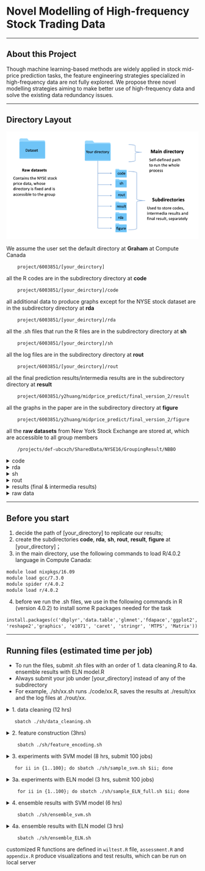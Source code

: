 # Novel Modelling of High-frequency Stock Trading Data
---

## About this Project
Though machine learning-based methods are widely applied in stock mid-price prediction tasks, the feature engineering strategies specialized in high-frequency data are not fully explored. We propose three novel modelling strategies aiming to make better use of high-frequency data and solve the existing data redundancy issues. 

---
## Directory Layout
![image](https://github.com/ubcxzhang/Stock-Price-Prediction/blob/master/illustration.png)

We assume the user set the default directory at **Graham** at Compute Canada
~~~
    project/6003851/[your_deirctory]  
~~~
all the R codes are in the subdirectory directory at **code** 
~~~
    project/6003851/[your_deirctory]/code  
~~~
all additional data to produce graphs except for the NYSE stock dataset are in the subdirectory directory at **rda** 
~~~
    project/6003851/[your_deirctory]/rda  
~~~
all the .sh files that run the R files are in the subdirectory directory at **sh** 
~~~
    project/6003851/[your_deirctory]/sh  
~~~
all the log files are in the subdirectory directory at **rout** 
~~~
    project/6003851/[your_deirctory]/rout  
~~~
all the final prediction results/intermedia results are in the subdirectory directory at **result** 
~~~
    project/6003851/y2huang/midprice_predict/final_version_2/result  
~~~
all the graphs in the paper are in the subdirectory directory at **figure** 
~~~
    project/6003851/y2huang/midprice_predict/final_version_2/figure  
~~~
all the **raw datasets** from New York Stock Exchange are stored at, which are accessible to all group members
~~~
    /projects/def-ubcxzh/SharedData/NYSE16/GroupingResult/NBBO  
~~~

<details><summary>code</summary>

    ├── code  
    │    ├── data_cleaning.R		    # clean the raw data 
    │ 	 ├── feature_encoding.R 		# feature construction
    │ 	 ├── sample.R 			        # single experiments with SVM model
    │ 	 ├── sample_ELN_full.R			# single experiments with ELN model    
    │ 	 ├── ensemble_svm.R			# ensemble 100 results with SVM model    
    │ 	 ├── ensemble_ELN.R			# ensemble 100 results with ELN model    
    │ 	 ├── asssessment.R			# Wilcoxon Sign Rank Test and Visualizations    
    │ 	 ├── appendix.R		        # Visualizations
    │ 	 └── wiltest.R		        # Tool box with customized R functions					
</details>
<details><summary>rda</summary>

    ├── rda    
    │ 	 ├── date.rda		        # a file that records the trading dates
    │ 	 └── dj30.rda		        # a dataset to reproduce graph in the paper 					
</details>
<details><summary>sh</summary>

    ├── sh  
    │    ├── data_cleaning.sh		# sh files
    │ 	 ├── feature_encoding.sh					
    │ 	 ├── sample_svm.sh 			
    │ 	 ├── sample_ELN_full.sh 			
    │ 	 ├── ensemble_svm.sh		
    │ 	 └── ensemble_ELN.sh 				
</details>
<details><summary>rout</summary>

    ├──  log files after submitting jobs
    │    ├── data_cleaning.Rout		    # log file for data_cleaning.sh
    │ 	 ├── feature_encoding.Rout		# log file for feature_encoding.sh
    │ 	 ├── sample_svm.i.Rout 			# log file for sample_svm.sh for each seed i (i=1,...,100)
    │ 	 ├── sample_ELN_full.i.Rout	    # log file for sample_ELN_full.sh for each seed i (i=1,...,100)     
    │ 	 ├── ensemble_svm.Rout			# log file for ensemble_svm.sh        	
    │ 	 └── ensemble_ELN.Rout 		    # log file for ensemble_ELN.sh
</details>
<details><summary>results (final & intermedia results)</summary>

    ├──  intermedia result
    │    ├── [stock_name]_final.rda		    # after cleaning the raw data for each component stock 
    │ 	 ├── [stock_name]_to_sample.rda		# feature construction for each component stock
    │ 	 ├── [stock_name]_i_model_svm.rda 			# single experiments with SVM model for each component stock (i=1,...,100)
    │ 	 ├── [stock_name]_i_model_full.rda			# single experiments with ELN model for each component stock (i=1,...,100)    
    ├──  final result 
    │ 	 ├── [stock_name]_svm_ensemble_model.rda			# ensemble 100 results with SVM model for each component stock        	
    │ 	 └── [stock_name]_full_ensemble_model.rda 		    # ensemble 100 results with ELN model for each component stock
</details>

<details><summary>raw data</summary>
    
    ├── raw data
    │        ├── EQY_US_ALL_NBBO_AAPL.txt
    │        ├── EQY_US_ALL_NBBO_MSFT.txt		
    │        ├── EQY_US_ALL_NBBO_MMM.txt		
    │        ├── EQY_US_ALL_NBBO_AXP.txt 	
    │        ├── EQY_US_ALL_NBBO_BA.txt
    │        ├── EQY_US_ALL_NBBO_CAT.txt		
    │        ├── EQY_US_ALL_NBBO_CVX.txt		
    │        ├── EQY_US_ALL_NBBO_CSCO.txt 	
    │        ├── EQY_US_ALL_NBBO_KO.txt
    │        ├── EQY_US_ALL_NBBO_DOW.txt		
    │        ├── EQY_US_ALL_NBBO_XOM.txt		
    │        ├── EQY_US_ALL_NBBO_WBA.txt 	
    │        ├── EQY_US_ALL_NBBO_GS.txt
    │        ├── EQY_US_ALL_NBBO_HD.txt		
    │        ├── EQY_US_ALL_NBBO_INTC.txt		
    │        ├── EQY_US_ALL_NBBO_IBM.txt 	
    │        ├── EQY_US_ALL_NBBO_JNJ.txt
    │        ├── EQY_US_ALL_NBBO_JPM.txt		
    │        ├── EQY_US_ALL_NBBO_MCD.txt		
    │        ├── EQY_US_ALL_NBBO_MRK.txt 	
    │        ├── EQY_US_ALL_NBBO_NKE.txt
    │        ├── EQY_US_ALL_NBBO_PFE.txt		
    │        ├── EQY_US_ALL_NBBO_PG.txt		
    │        ├── EQY_US_ALL_NBBO_TRV.txt 	
    │        ├── EQY_US_ALL_NBBO_UNH.txt
    │        ├── EQY_US_ALL_NBBO_UTX.txt		
    │        ├── EQY_US_ALL_NBBO_VZ.txt		
    │        ├── EQY_US_ALL_NBBO_V.txt 	
    │        ├── EQY_US_ALL_NBBO_WMT.txt 
    │	     └── EQY_US_ALL_NBBO_DIS.txt 
</details>



---
## Before you start
1. decide the path of [your_directory] to replicate our results;
2. create the subdirectories **code**, **rda**, **sh**, **rout**, **result**, **figure** at [your_directory]；
3. in the main directory, use the following commands to load R/4.0.2 language in Compute Canada:
~~~
module load nixpkgs/16.09	
module load gcc/7.3.0	
module spider r/4.0.2	
module load r/4.0.2	
~~~
4. before we run the .sh files, we use in the following commands in R (version 4.0.2) to install some R packages needed for the task
~~~
install.packages(c('dbplyr','data.table','glmnet','fdapace','ggplot2','RColorBrewer','bit64', 'reshape2','graphics', 'e1071', 'caret', 'stringr', 'MTPS', 'Matrix'))
~~~

---


## Running files (estimated time per job)

- To run the files, submit .sh files with an order of 1. data cleaning.R to 4a. ensemble results with ELN model.R
- Always submit your job under [your_directory] instead of any of the subdirectory
- For example, ./sh/xx.sh runs ./code/xx.R, saves the results at ./result/xx and the log files at ./rout/xx.


<details><summary>1. data cleaning (12 hrs)</summary>

- read in the raw dataset from `/projects/def-ubcxzh/SharedData/NYSE16/GroupingResult/NBBO/`, load './rda/date.rda' and './code/wiltest.r';

    - select the Dow Jones 30 component stocks of our interest and save each stock as a single R file;

    - select the same set of variables for each stock data;

    - basic stock price cleaning as stated in the paper in section "Data Manipulation";

    - generate FPCA variables for each stock;

- after data cleaning, save each stock price dataset as `./result/[stock_name]_final.rda` file.

 </details>
 
 ~~~
    sbatch ./sh/data_cleaning.sh
~~~


<details><summary>2. feature construction (3hrs)</summary>

- read in read in `./result/[stock_name]_final.rda` file;

    - create all variables listed in "Multi-resolution Features Construction" in our paper except FPCAs;

- save new R file `./result/[stock_name]_to_sample.rda` file.

</details>

~~~
    sbatch ./sh/feature_encoding.sh
~~~


<details><summary> 3. experiments with SVM model (8 hrs, submit 100 jobs)</summary>
**note that this job will be submitted 100 times with random seed i from 1 to 100**

- read in R file `./result/[stock_name]_to_sample.rda`;

    - label the response variable (stock mid-price movement);

    - read in random seed i, subsample sample of 10,000 obs with 8,000 training set and 2,000 testing set;

    - data winsorization and standardization;

    - conduct experiments: baseline model without ensemble/baseline model without FPCA/baseline model without "within-window" features;

    - calculate Recall, Precision and F1 score for each experiment above;

- save file `./result/[stock_name]_i_model_svm.rda`.
    
</details>

 ~~~
    for ii in {1..100}; do sbatch ./sh/sample_svm.sh $ii; done
 ~~~

<details><summary> 3a. experiments with ELN model (3 hrs, submit 100 jobs)</summary>
**note that this job will be submitted 100 times with random seed from 1 to 100**

- read in R file `./result/[stock_name]_to_sample.rda`;

    - label the response variable (stock mid-price movement);

    - read in random seed i, subsample sample of 10,000 obs with 8,000 training set and 2,000 testing set;

    - data winsorization and standardization;

    - conduct experiments: baseline ELN model without ensemble;

    - calculate Recall, Precision and F1 score with the application of manually defined function "get Accuracy" from "wiltest.r";

- save file `./result/[stock_name]_i_model_full.rda`.

</details>

~~~
    for ii in {1..100}; do sbatch ./sh/sample_ELN_full.sh $ii; done
 ~~~  


<details><summary> 4. ensemble results with SVM model (6 hrs)</summary>

- using loop i equals 1 to 100 and read in data `./result/[stock_name]_i_model_svm.rda`;

    - skip experiments that don't have converged results;

    - use the voting scheme to make final predictions;

    - calculate Recall, Precision and F1 score for each ensemble experiment (e.g. baseline model/baseline model without FPCAs/baseline model without "within-window" vars);

- store all accuracy as R file `./result/[stock_name]_svm_ensemble_model.rda`.
    
</details>

~~~
    sbatch ./sh/ensemble_svm.sh
~~~ 

<details><summary> 4a. ensemble results with ELN model (3 hrs)</summary>

- using loop i equals 1 to 100 and read in data `./result/[stock_name]_i_model_full.rda`;

    - skip experiments that don't have converged results;

    - use the voting scheme to make final predictions;

    - calculate Recall, Precision and F1 score for the ensemble experiment (e.g. baseline model with ELN);

- store all accuracy as R file `./result/[stock_name]_full_ensemble_model.rda`.
        
</details>

~~~
    sbatch ./sh/ensemble_ELN.sh
~~~ 

customized R functions are defined in `wiltest.R` file, `assessment.R` and `appendix.R` produce visualizations and test results, which can be run on local server




